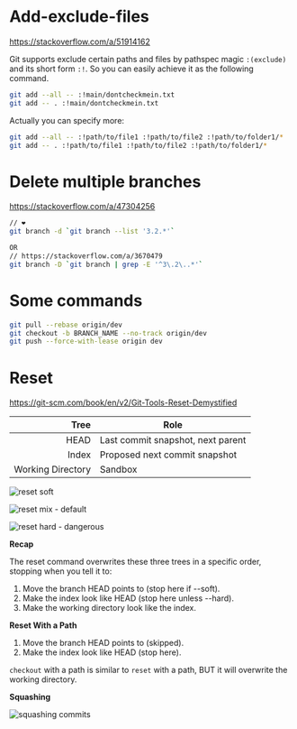 # Add-exclude-files

https://stackoverflow.com/a/51914162

Git supports exclude certain paths and files by pathspec magic `:(exclude)` and its short form `:!`. 
So you can easily achieve it as the following command.

```sh
git add --all -- :!main/dontcheckmein.txt
git add -- . :!main/dontcheckmein.txt
```

Actually you can specify more:

```sh
git add --all -- :!path/to/file1 :!path/to/file2 :!path/to/folder1/*
git add -- . :!path/to/file1 :!path/to/file2 :!path/to/folder1/*
```

# Delete multiple branches

https://stackoverflow.com/a/47304256

```sh
// ❤
git branch -d `git branch --list '3.2.*'`

OR
// https://stackoverflow.com/a/3670479
git branch -D `git branch | grep -E '^3\.2\..*'`
```

# Some commands

```sh
git pull --rebase origin/dev
git checkout -b BRANCH_NAME --no-track origin/dev
git push --force-with-lease origin dev
```

# Reset

https://git-scm.com/book/en/v2/Git-Tools-Reset-Demystified

|Tree|Role|
|-:|-|
|HEAD|Last commit snapshot, next parent|
|Index|Proposed next commit snapshot|
|Working Directory|Sandbox|

![reset soft](https://git-scm.com/book/en/v2/images/reset-soft.png)

![reset mix - default](https://git-scm.com/book/en/v2/images/reset-mixed.png)

![reset hard - dangerous](https://git-scm.com/book/en/v2/images/reset-hard.png)

**Recap**

The reset command overwrites these three trees in a specific order, stopping when you tell it to:

1. Move the branch HEAD points to (stop here if --soft).
1. Make the index look like HEAD (stop here unless --hard).
1. Make the working directory look like the index.

**Reset With a Path**

1. Move the branch HEAD points to (skipped).
1. Make the index look like HEAD (stop here).

`checkout` with a path is similar to `reset` with a path, BUT it will overwrite the working directory.

**Squashing**

![squashing commits](https://git-scm.com/book/en/v2/images/reset-squash-r3.png)